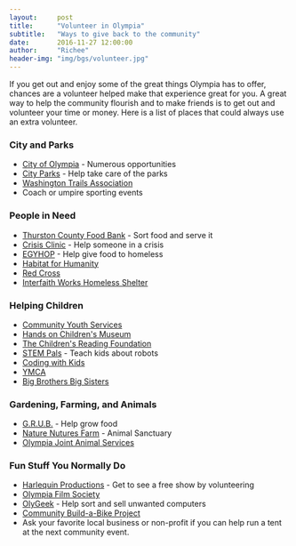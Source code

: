 ```yaml
---
layout:     post
title:      "Volunteer in Olympia"
subtitle:   "Ways to give back to the community"
date:       2016-11-27 12:00:00
author:     "Richee"
header-img: "img/bgs/volunteer.jpg"
---
```

If you get out and enjoy some of the great things Olympia has to offer, chances are a volunteer helped make that experience great for you. A great way to help the community flourish and to make friends is to get out and volunteer your time or money. Here is a list of places that could always use an extra volunteer.

### City and Parks
* [City of Olympia](http://olympiawa.gov/employment-and-volunteering/volunteer-opportunities.aspx) - Numerous opportunities
* [City Parks](http://olympiawa.gov/city-services/parks/volunteering.aspx) - Help take care of the parks
* [Washington Trails Association](https://www.wta.org/volunteer/schedule)
* Coach or umpire sporting events

### People in Need
* [Thurston County Food Bank](http://thurstoncountyfoodbank.org/volunteer/) - Sort food and serve it
* [Crisis Clinic](http://crisis-clinic.org/) - Help someone in a crisis
* [EGYHOP](http://oly-wa.us/EGYHOP/) - Help give food to homeless
* [Habitat for Humanity](http://spshabitat.org/get-involved/)
* [Red Cross](http://www.redcross.org/local/washington/volunteer)
* [Interfaith Works Homeless Shelter](http://interfaith-works.org/volunteer/)


### Helping Children
* [Community Youth Services](http://www.communityyouthservices.org/)
* [Hands on Children's Museum](http://www.hocm.org/volunteer/) 
* [The Children's Reading Foundation](https://readingfoundation.org/south-sound-chapter/?sub=get_involved)
* [STEM Pals](http://stempals.org/volunteer-needs/) - Teach kids about robots
* [Coding with Kids](https://www.codingwithkids.com/#!/afterschool?show=locations&region=4)
* [YMCA](http://www.southsoundymca.org/Join_Our_Team/Volunteer_Opportunities.htm)
* [Big Brothers Big Sisters](http://www.swwabigs.org/)

### Gardening, Farming, and Animals
* [G.R.U.B.](http://goodgrub.org/) - Help grow food
* [Nature Nutures Farm](http://www.naturenurturesfarm.org/Get_Involved_XT6L.html) - Animal Sanctuary
* [Olympia Joint Animal Services](http://jointanimalservices.org/volunteer/)

### Fun Stuff You Normally Do
* [Harlequin Productions](http://harlequinproductions.org/volunteers/) - Get to see a free show by volunteering
* [Olympia Film Society](http://olympiafilmsociety.org/volunteer/) 
* [OlyGeek](http://oly-wa.us/olygeek/) - Help sort and sell unwanted computers
* [Community Build-a-Bike Project](http://oly-wa.us/Bikes/Involved.php)
* Ask your favorite local business or non-profit if you can help run a tent at the next community event.


